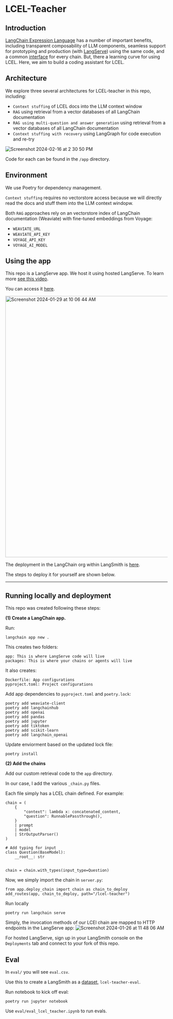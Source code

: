# LCEL-Teacher

## Introduction

[LangChain Expression Language](https://python.langchain.com/docs/expression_language/) has a number of important benefits, including transparent composability of LLM components, seamless support for prototyping and production (with [LangServe](https://python.langchain.com/docs/langserve)) using the same code, and a common [interface](https://python.langchain.com/docs/expression_language/interface) for every chain. But, there a learning curve for using LCEL. Here, we aim to build a coding assistant for LCEL. 

## Architecture

We explore three several architectures for LCEL-teacher in this repo, including:

* `Context stuffing` of LCEL docs into the LLM context window
* `RAG` using retrieval from a vector databases of all LangChain documentation  
* `RAG using multi-question and answer generation` using retrieval from a vector databases of all LangChain documentation  
* `Context stuffing with recovery` using LangGraph for code execution and re-try
  
![Screenshot 2024-02-16 at 2 30 50 PM](https://github.com/langchain-ai/lcel-teacher/assets/122662504/ed53836b-69c7-4507-8683-5f728f9281bc)

Code for each can be found in the `/app` directory.

## Environment 

We use Poetry for dependency management. 
 
`Context stuffing` requires no vectorstore access because we will directly read the docs and stuff them into the LLM context windopw.
 
Both `RAG` approaches rely on an vectorstore index of LangChain documentation (Weaviate) with fine-tuned embeddings from Voyage:

* `WEAVIATE_URL`
* `WEAVIATE_API_KEY`
* `VOYAGE_API_KEY`
* `VOYAGE_AI_MODEL`

## Using the app

This repo is a LangServe app. We host it using hosted LangServe. To learn more [see this video](https://www.youtube.com/watch?v=EhlPDL4QrWY).

You can access it [here](https://lcel-teacher-07fb6cd4e0815e64acb318d410f74a37-ffoprvkqsa-uc.a.run.app/lcel-teacher/playground/).

<img width="812" alt="Screenshot 2024-01-29 at 10 06 44 AM" src="https://github.com/langchain-ai/lcel-teacher/assets/122662504/eb49c291-a00b-460f-a0fe-7b6a4cba21e5">

The deployment in the LangChain org within LangSmith is [here](https://smith.langchain.com/o/ebbaf2eb-769b-4505-aca2-d11de10372a4/host/2ef29f66-e508-4a7a-8a22-8d5ef997f985).

The steps to deploy it for yourself are shown below.

--- 

## Running locally and deployment

This repo was created following these steps:

**(1) Create a LangChain app.**

Run:
```
langchain app new .  
```

This creates two folders:
```
app: This is where LangServe code will live
packages: This is where your chains or agents will live
```

It also creates:
```
Dockerfile: App configurations
pyproject.toml: Project configurations
```

Add app dependencies to `pyproject.toml` and `poetry.lock`:
```
poetry add weaviate-client
poetry add langchainhub
poetry add openai
poetry add pandas
poetry add jupyter
poetry add tiktoken
poetry add scikit-learn
poetry add langchain_openai
```

Update enviorment based on the updated lock file:
```
poetry install
```

**(2) Add the chains**

Add our custom retrieval code to the `app` directory.

In our case, I add the various `_chain.py` files.

Each file simply has a LCEL chain defined. For example:

```
chain = (
    {
        "context": lambda x: concatenated_content,
        "question": RunnablePassthrough(),
    }
    | prompt
    | model
    | StrOutputParser()
)

# Add typing for input
class Question(BaseModel):
    __root__: str


chain = chain.with_types(input_type=Question)
```

Now, we simply import the chain in `server.py`:
```
from app.deploy_chain import chain as chain_to_deploy
add_routes(app, chain_to_deploy, path="/lcel-teacher")
```

Run locally
```
poetry run langchain serve
```

Simply, the invocation methods of our LCEl chain are mapped to HTTP endpoints in the LangServe app:
![Screenshot 2024-01-26 at 11 48 06 AM](https://github.com/langchain-ai/lcel-teacher/assets/122662504/46c4f65b-1719-4212-b450-142062fd0d5b)

For hosted LangServe, sign up in your LangSmith console on the `Deployments` tab and connect to your fork of this repo.

## Eval

In `eval/` you will see `eval.csv`.

Use this to create a LangSmith as a [dataset](https://smith.langchain.com/public/3b0fe661-e3ed-4d84-9d88-96c7ee8c4a2d/d), `lcel-teacher-eval`.

Run notebook to kick off eval:
```
poetry run jupyter notebook
```

Use `eval/eval_lcel_teacher.ipynb` to run evals.

